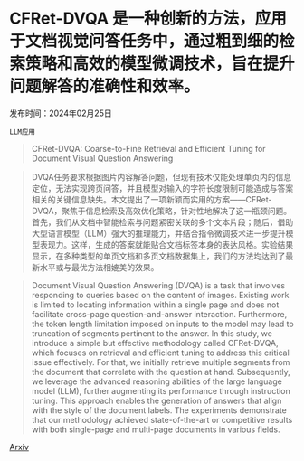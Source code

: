 # CFRet-DVQA 是一种创新的方法，应用于文档视觉问答任务中，通过粗到细的检索策略和高效的模型微调技术，旨在提升问题解答的准确性和效率。

发布时间：2024年02月25日

`LLM应用`

> CFRet-DVQA: Coarse-to-Fine Retrieval and Efficient Tuning for Document Visual Question Answering

> DVQA任务要求根据图片内容解答问题，但现有技术仅能处理单页内的信息定位，无法实现跨页问答，并且模型对输入的字符长度限制可能造成与答案相关的关键信息缺失。本文提出了一项新颖而实用的方案——CFRet-DVQA，聚焦于信息检索及高效优化策略，针对性地解决了这一瓶颈问题。首先，我们从文档中智能检索与问题紧密关联的多个文本片段；随后，借助大型语言模型（LLM）强大的推理能力，并结合指令微调技术进一步提升模型表现力。这样，生成的答案就能贴合文档标签本身的表达风格。实验结果显示，在多种类型的单页文档和多页文档数据集上，我们的方法均达到了最新水平或与最优方法相媲美的效果。

> Document Visual Question Answering (DVQA) is a task that involves responding to queries based on the content of images. Existing work is limited to locating information within a single page and does not facilitate cross-page question-and-answer interaction. Furthermore, the token length limitation imposed on inputs to the model may lead to truncation of segments pertinent to the answer. In this study, we introduce a simple but effective methodology called CFRet-DVQA, which focuses on retrieval and efficient tuning to address this critical issue effectively. For that, we initially retrieve multiple segments from the document that correlate with the question at hand. Subsequently, we leverage the advanced reasoning abilities of the large language model (LLM), further augmenting its performance through instruction tuning. This approach enables the generation of answers that align with the style of the document labels. The experiments demonstrate that our methodology achieved state-of-the-art or competitive results with both single-page and multi-page documents in various fields.

[Arxiv](https://arxiv.org/abs/2403.00816)